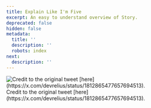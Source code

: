 ```yaml
---
title: Explain Like I'm Five
excerpt: An easy to understand overview of Story.
deprecated: false
hidden: false
metadata:
  title: ''
  description: ''
  robots: index
next:
  description: ''
---
```

<Image alt="Credit to the original tweet [here](https://x.com/devrelius/status/1812865477657694513)." align="center" src="https://files.readme.io/0de1024-quick-story-overview.png">
  Credit to the original tweet [here](https://x.com/devrelius/status/1812865477657694513).
</Image>
